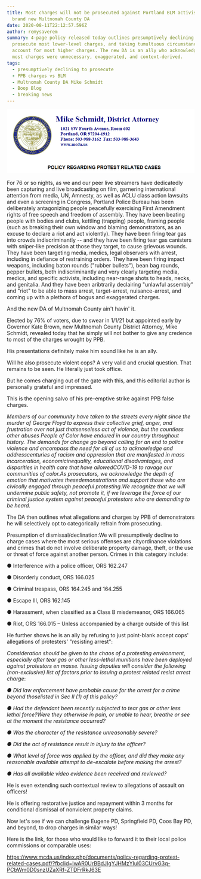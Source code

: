 ```yaml
---
title: Most charges will not be prosecuted against Portland BLM activists, says
  brand new Multnomah County DA
date: 2020-08-11T22:12:57.596Z
author: remysaverem
summary: 4-page policy released today outlines presumptively declining to
  prosecute most lower-level charges, and taking tumultuous circumstances into
  account for most higher charges. The new DA is an ally who acknowledges that
  most charges were unnecessary, exaggerated, and context-derived.
tags:
  - presumptively declining to prosecute
  - PPB charges vs BLM
  - Multnomah County DA Mike Schmidt
  - Boop Blog
  - breaking news
---
```

![](/static/img/mike-schmidt-da.png)

For 76 or so nights, as we and our peer live streamers have dedicatedly been capturing and live broadcasting on film, garnering international attention from media, UN, Amnesty, as well as ACLU class action lawsuits and even a screening in Congress, Portland Police Bureau has been deliberately antagonizing people peacefully exercising First Amendment rights of free speech and freedom of assembly. They have been beating people with bodies and clubs, kettling (trapping) people, framing people (such as breaking their own window and blaming demonstrators, as an excuse to declare a riot and act violently). They have been firing tear gas into crowds indiscriminantly -- and they have been firing tear gas canisters with sniper-like precision at those they target, to cause grievous wounds. They have been targeting media, medics, legal observers with arrest, including in defiance of restraining orders. They have been firing impact weapons, including baton rounds ("rubber bullets"), bean bag rounds, pepper bullets, both indiscriminantly and very clearly targeting media, medics, and specific activists, including near-range shots to heads, necks, and genitalia. And they have been aribtrarily declairing "unlawful assembly" and "riot" to be able to mass arrest, target-arrest, nuisance-arrest, and coming up with a plethora of bogus and exaggerated charges.  

And the new DA of Multnomah County ain't havin' it.

Elected by 76% of voters, due to swear in 1/1/21 but appointed early by Governor Kate Brown, new Multnomah County District Attorney, Mike Schmidt, revealed today that he simply will not bother to give any credence to most of the charges wrought by PPB.

His presentations definitely make him sound like he is an ally.

Will he also prosecute violent cops? A very valid and crucial question. That remains to be seen. He literally just took office. 

But he comes charging out of the gate with this, and this editorial author is personally grateful and impressed. 

This is the opening salvo of his pre-emptive strike against PPB false charges.

<!--StartFragment-->

*Members of our community have taken to the streets every night since the murder of George Floyd to express their collective grief, anger, and frustration over not just thatsenseless act of violence, but the countless other abuses People of Color have endured in our country throughout history. The demands for change go beyond calling for an end to police violence and encompass the need for all of us to acknowledge and addresscenturies of racism and oppression that are manifested in mass incarceration, economicinequality, educational disadvantages, and disparities in health care that have allowedCOVID-19 to ravage our communities of color.As prosecutors, we acknowledge the depth of emotion that motivates thesedemonstrations and support those who are civically engaged through peaceful protesting.We recognize that we will undermine public safety, not promote it, if we leverage the force of our criminal justice system against peaceful protestors who are demanding to be heard.*

<!--EndFragment-->

The DA then outlines what allegations and charges by PPB of demonstrators he will selectively opt to categorically refrain from prosecuting. 

<!--StartFragment-->

Presumption of dismissal/declination:We will presumptively decline to charge cases where the most serious offenses are cityordinance violations and crimes that do not involve deliberate property damage, theft, or the use or threat of force against another person. Crimes in this category include:

● Interference with a police officer, ORS 162.247 

● Disorderly conduct, ORS 166.025 

● Criminal trespass, ORS 164.245 and 164.255 

● Escape III, ORS 162.145 

● Harassment, when classified as a Class B misdemeanor, ORS 166.065 

● Riot, ORS 166.015 – Unless accompanied by a charge outside of this list

<!--EndFragment-->

He further shows he is an ally by refusing to just point-blank accept cops' allegations of protesters' "resisting arrest":

<!--StartFragment-->

*Consideration should be given to the chaos of a protesting environment, especially after tear gas or other less-lethal munitions have been deployed against protestors en masse. Issuing deputies will consider the following (non-exclusive) list of factors prior to issuing a protest related resist arrest charge*:

*● Did law enforcement have probable cause for the arrest for a crime beyond thoselisted in Sec II (1) of this policy?*

*● Had the defendant been recently subjected to tear gas or other less lethal force?Were they otherwise in pain, or unable to hear, breathe or see at the moment the resistance occurred?*

*● Was the character of the resistance unreasonably severe?*

*● Did the act of resistance result in injury to the officer?* 

*● What level of force was applied by the officer, and did they make any reasonable available attempt to de-escalate before making the arrest?*

*● Has all available video evidence been received and reviewed?*

He is even extending such contextual review to allegations of assault on officers!

He is offering restorative justice and repayment within 3 months for conditional dismissal of nonviolent property claims.

Now let's see if we can challenge Eugene PD, Springfield PD, Coos Bay PD, and beyond, to drop charges in similar ways! 

Here is the link, for those who would like to forward it to their local police commissions or comparable uses:

https://www.mcda.us/index.php/documents/policy-regarding-protest-related-cases.pdf/?fbclid=IwAR0UrBBdJIgYJHMzYlul03CUrvG3q-PCbWm0D0snzUZaXRf-ZTDFrRkJ63E

<!--EndFragment-->